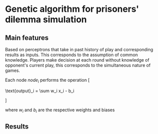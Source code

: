 # Genetic algorithm for prisoners' dilemma simulation 

## Main features

Based on perceptrons that take in past history of play and corresponding results as inputs. This corresponds to the assumption of common knowledge. Players make decision at each round without knowledge of opponent's current play, this corresponds to the simultaneous nature of games.

Each node $node_i$ performs the operation
\[

\text{output}_i = \sum w_i x_i - b_i

\]

where $w_i$ and $b_i$ are the respective weights and biases

## Results
